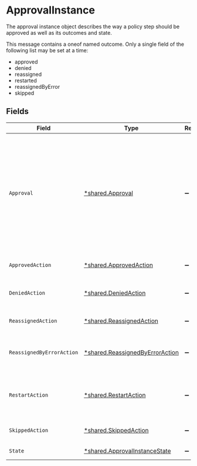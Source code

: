 # ApprovalInstance

The approval instance object describes the way a policy step should be approved as well as its outcomes and state.

This message contains a oneof named outcome. Only a single field of the following list may be set at a time:
  - approved
  - denied
  - reassigned
  - restarted
  - reassignedByError
  - skipped



## Fields

| Field                                                                                                                                                                                                                                                                 | Type                                                                                                                                                                                                                                                                  | Required                                                                                                                                                                                                                                                              | Description                                                                                                                                                                                                                                                           |
| --------------------------------------------------------------------------------------------------------------------------------------------------------------------------------------------------------------------------------------------------------------------- | --------------------------------------------------------------------------------------------------------------------------------------------------------------------------------------------------------------------------------------------------------------------- | --------------------------------------------------------------------------------------------------------------------------------------------------------------------------------------------------------------------------------------------------------------------- | --------------------------------------------------------------------------------------------------------------------------------------------------------------------------------------------------------------------------------------------------------------------- |
| `Approval`                                                                                                                                                                                                                                                            | [*shared.Approval](../../../pkg/models/shared/approval.md)                                                                                                                                                                                                            | :heavy_minus_sign:                                                                                                                                                                                                                                                    | The Approval message.<br/><br/>This message contains a oneof named typ. Only a single field of the following list may be set at a time:<br/>  - users<br/>  - manager<br/>  - appOwners<br/>  - group<br/>  - self<br/>  - entitlementOwners<br/>  - expression<br/>  - webhook<br/>  - resourceOwners<br/>  - agent<br/> |
| `ApprovedAction`                                                                                                                                                                                                                                                      | [*shared.ApprovedAction](../../../pkg/models/shared/approvedaction.md)                                                                                                                                                                                                | :heavy_minus_sign:                                                                                                                                                                                                                                                    | The approved action indicates that the approvalinstance had an outcome of approved.                                                                                                                                                                                   |
| `DeniedAction`                                                                                                                                                                                                                                                        | [*shared.DeniedAction](../../../pkg/models/shared/deniedaction.md)                                                                                                                                                                                                    | :heavy_minus_sign:                                                                                                                                                                                                                                                    | The denied action indicates that the c1.api.policy.v1.ApprovalInstance had an outcome of denied.                                                                                                                                                                      |
| `ReassignedAction`                                                                                                                                                                                                                                                    | [*shared.ReassignedAction](../../../pkg/models/shared/reassignedaction.md)                                                                                                                                                                                            | :heavy_minus_sign:                                                                                                                                                                                                                                                    | The ReassignedAction object describes the outcome of a policy step that has been reassigned.                                                                                                                                                                          |
| `ReassignedByErrorAction`                                                                                                                                                                                                                                             | [*shared.ReassignedByErrorAction](../../../pkg/models/shared/reassignedbyerroraction.md)                                                                                                                                                                              | :heavy_minus_sign:                                                                                                                                                                                                                                                    | The ReassignedByErrorAction object describes the outcome of a policy step that has been reassigned because it had an error provisioning.                                                                                                                              |
| `RestartAction`                                                                                                                                                                                                                                                       | [*shared.RestartAction](../../../pkg/models/shared/restartaction.md)                                                                                                                                                                                                  | :heavy_minus_sign:                                                                                                                                                                                                                                                    | The restart action describes the outcome of policy steps for when the task was restarted. This can be applied to multiple steps since restart skips all pending next steps.                                                                                           |
| `SkippedAction`                                                                                                                                                                                                                                                       | [*shared.SkippedAction](../../../pkg/models/shared/skippedaction.md)                                                                                                                                                                                                  | :heavy_minus_sign:                                                                                                                                                                                                                                                    | The SkippedAction object describes the outcome of a policy step that has been skipped.                                                                                                                                                                                |
| `State`                                                                                                                                                                                                                                                               | [*shared.ApprovalInstanceState](../../../pkg/models/shared/approvalinstancestate.md)                                                                                                                                                                                  | :heavy_minus_sign:                                                                                                                                                                                                                                                    | The state of the approval instance                                                                                                                                                                                                                                    |
